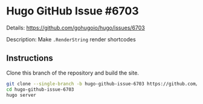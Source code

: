 # Hugo GitHub Issue #6703

Details: <https://github.com/gohugoio/hugo/issues/6703>

Description: Make `.RenderString` render shortcodes

## Instructions

Clone this branch of the repository and build the site.

```bash
git clone --single-branch -b hugo-github-issue-6703 https://github.com/jmooring/hugo-testing hugo-github-issue-6703
cd hugo-github-issue-6703
hugo server
```
